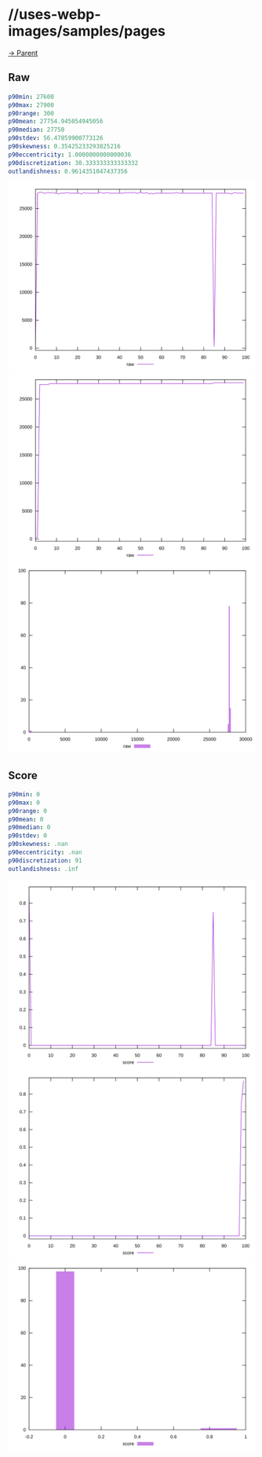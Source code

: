 
# //uses-webp-images/samples/pages

[→ Parent](../..)


## Raw


```yaml
p90min: 27600
p90max: 27900
p90range: 300
p90mean: 27754.945054945056
p90median: 27750
p90stdev: 56.47859900773126
p90skewness: 0.35425233293025216
p90eccentricity: 1.0000000000000036
p90discretization: 30.333333333333332
outlandishness: 0.9614351047437356

```

![PLOT: raw-values](./raw/values.svg)![PLOT: raw-sorted](./raw/sorted.svg)![PLOT: raw-histogram](./raw/histogram.svg)
## Score


```yaml
p90min: 0
p90max: 0
p90range: 0
p90mean: 0
p90median: 0
p90stdev: 0
p90skewness: .nan
p90eccentricity: .nan
p90discretization: 91
outlandishness: .inf

```

![PLOT: score-values](./score/values.svg)![PLOT: score-sorted](./score/sorted.svg)![PLOT: score-histogram](./score/histogram.svg)